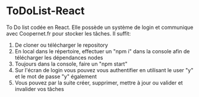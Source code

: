 # ToDoList-React

To Do list codée en React. Elle possède un système de login et communique avec Coopernet.fr pour stocker les tâches. Il suffit:

1) De cloner ou télécharger le repository
2) En local dans le répertoire, effectuer un "npm i" dans la console afin de télécharger les dépendances nodes
3) Toujours dans la console, faire un "npm start"
4) Sur l'écran de login vous pouvez vous authentifier en utilisant le user "y" et le mot de passe "y" également
5) Vous pouvez par la suite créer, supprimer, mettre à jour ou valider et invalider vos tâches
